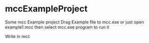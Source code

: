 # mccExampleProject
Some mcc Example project
Drag Example file to mcc.exe or just open example1.mcc then select mcc.exe program to run it

Write in mcc
